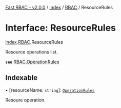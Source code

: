 [Fast RBAC - v2.0.0](../README.md) / [index](../modules/index.md) / [RBAC](../modules/index.RBAC.md) / ResourceRules

# Interface: ResourceRules

[index](../modules/index.md).[RBAC](../modules/index.RBAC.md).ResourceRules

Resource operations list.

**`see`** [RBAC.OperationRules](index.RBAC.OperationRules.md)

## Indexable

▪ [resourceName: `string`]: [`OperationRules`](index.RBAC.OperationRules.md)

Resoure operation.
